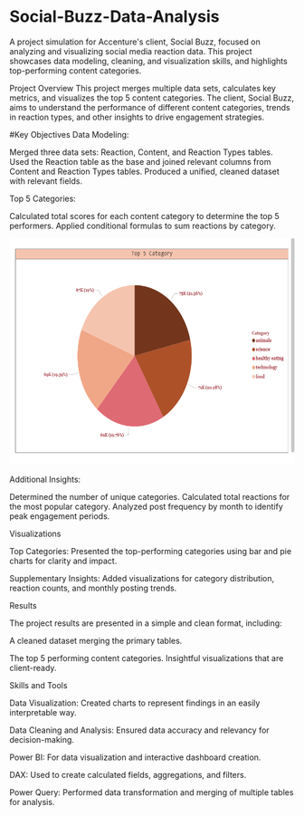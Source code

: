 # Social-Buzz-Data-Analysis

A project simulation for Accenture's client, Social Buzz, focused on analyzing and visualizing social media reaction data. This project showcases data modeling, cleaning, and visualization skills, and highlights top-performing content categories.

Project Overview
This project merges multiple data sets, calculates key metrics, and visualizes the top 5 content categories. The client, Social Buzz, aims to understand the performance of different content categories, trends in reaction types, and other insights to drive engagement strategies.

#Key Objectives
Data Modeling:

Merged three data sets: Reaction, Content, and Reaction Types tables.
Used the Reaction table as the base and joined relevant columns from Content and Reaction Types tables.
Produced a unified, cleaned dataset with relevant fields.

Top 5 Categories:

Calculated total scores for each content category to determine the top 5 performers.
Applied conditional formulas to sum reactions by category.

<img src="https://github.com/anjananadig/Social-Buzz-Data-Analysis/blob/625d938b4978e10b339d00369a3ee5e0fa847bd2/Images/top_categories.png" alt="Content Reactions" width="600" height="400"/>

Additional Insights:

Determined the number of unique categories.
Calculated total reactions for the most popular category.
Analyzed post frequency by month to identify peak engagement periods.

Visualizations

Top Categories: Presented the top-performing categories using bar and pie charts for clarity and impact.

Supplementary Insights: Added visualizations for category distribution, reaction counts, and monthly posting trends.

Results

The project results are presented in a simple and clean format, including:

A cleaned dataset merging the primary tables.

The top 5 performing content categories.
Insightful visualizations that are client-ready.

Skills and Tools

Data Visualization: Created charts to represent findings in an easily interpretable way.

Data Cleaning and Analysis: Ensured data accuracy and relevancy for decision-making.

Power BI: For data visualization and interactive dashboard creation.

DAX: Used to create calculated fields, aggregations, and filters.

Power Query: Performed data transformation and merging of multiple tables for analysis.
